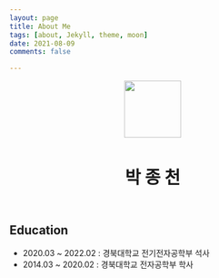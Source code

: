 ```yaml
---
layout: page
title: About Me
tags: [about, Jekyll, theme, moon]
date: 2021-08-09
comments: false

---
```

    
<p align="center"><img src="/assets/img/selfie.jpg" width="100"></p><br>
<p align="center"><span style='font-size: 30px'><b>박 종 천</b></span></p><br>
    
## Education

- 2020.03 ~ 2022.02 : 경북대학교 전기전자공학부 석사<br>
- 2014.03 ~ 2020.02 : 경북대학교 전자공학부 학사

